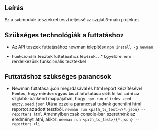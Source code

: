 ## Leírás

Ez a submodule tesztekkel teszi teljessé az szglab5-main projektet

## Szükséges technológiák a futtatáshoz

* Az API tesztek futtatásához newman telepítése 
```npm install -g newman```

* Funkcionális tesztek futtatásához lépések:
..* Egyelőre nem rendelkezünk funkcionális tesztekkel

## Futtatáshoz szükséges parancsok

* Newman futtatása .json megadásával és html report készítésével
Fontos, hogy minden egyes teszt lefuttatása előtt ki kell adni az szglab5-backend mappájában, hogy:
```npm run cli:dev seed empty.seed.json```
Utána ezzel a paranccsal tudunk generálni html reportot az adott tesztből.
```newman run <path_to_test>/{*.json} --reporters html```
Amennyiben csak console-ban szeretnénk az eredményt látni, akkor:
```newman run <path_to_test>/{*.json} --reporters cli```

